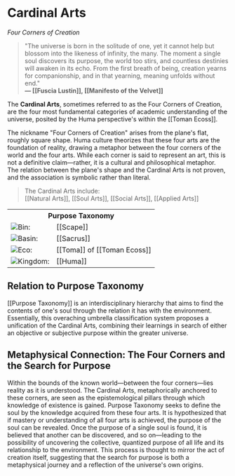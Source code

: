 <!-- wiki-header-section:start -->
# Cardinal Arts
_Four Corners of Creation_

> "The universe is born in the solitude of one, yet it cannot help but blossom into the likeness of infinity, the many. The moment a single soul discovers its purpose, the world too stirs, and countless destinies will awaken in its echo. From the first breath of being, creation yearns for companionship, and in that yearning, meaning unfolds without end."  
> **— [[Fuscia Lustin]], [[Manifesto of the Velvet]]** 

The **Cardinal Arts**, sometimes referred to as the Four Corners of Creation, are the four most fundamental categories of academic understanding of the universe, posited by the Huma perspective's within the [[Toman Ecoss]]. 

The nickname "Four Corners of Creation" arises from the plane's flat, roughly square shape. Huma culture theorizes that these four arts are the foundation of reality, drawing a metaphor between the four corners of the world and the four arts. While each corner is said to represent an art, this is not a definitive claim—rather, it is a cultural and philosophical metaphor. The relation between the plane's shape and the Cardinal Arts is not proven, and the association is symbolic rather than literal.

>The Cardinal Arts include: <br>
>[[Natural Arts]], [[Soul Arts]], [[Social Arts]], [[Applied Arts]]

<!-- wiki-header-section:end -->

<!-- taxonomy-table-section:start -->
<div class="taxonomy-table">
  <table>
    <tr>
      <th colspan="3">Purpose Taxonomy</th>
    </tr>
    <tr>
      <td class="taxon-label"><img src="svg/bin.svg" class="taxon-icon">Bin:</td>
      <td class="taxon-content" colspan="2">[[Scape]]</td>
    </tr>
    <tr>
      <td class="taxon-label"><img src="svg/basin.svg" class="taxon-icon">Basin:</td>
      <td class="taxon-content" colspan="2">[[Sacrus]]</td>
    </tr>
    <tr>
      <td class="taxon-label"><img src="svg/eco.svg" class="taxon-icon">Eco:</td>
      <td class="taxon-content" colspan="2">[[Toma]] of [[Toman Ecoss]]</td>
    </tr>
    <tr>
      <td class="taxon-label"><img src="svg/kingdom.svg" class="taxon-icon">Kingdom:</td>
      <td class="taxon-content" colspan="2">[[Huma]]</td>
    </tr>
  </table>
</div>
<!-- taxonomy-table-section:end -->

## Relation to Purpose Taxonomy

[[Purpose Taxonomy]] is an interdisciplinary hierarchy that aims to find the contents of one's soul through the relation it has with the environment. Essentially, this overaching umbrella classification system proposes a unification of the Cardinal Arts, combining their learnings in search of either an objective or subjective purpose within the greater universe.

## Metaphysical Connection: The Four Corners and the Search for Purpose

Within the bounds of the known world—between the four corners—lies reality as it is understood. The Cardinal Arts, metaphorically anchored to these corners, are seen as the epistemological pillars through which knowledge of existence is gained. Purpose Taxonomy seeks to define the soul by the knowledge acquired from these four arts. It is hypothesized that if mastery or understanding of all four arts is achieved, the purpose of the soul can be revealed. Once the purpose of a single soul is found, it is believed that another can be discovered, and so on—leading to the possibility of uncovering the collective, quantized purpose of all life and its relationship to the environment. This process is thought to mirror the act of creation itself, suggesting that the search for purpose is both a metaphysical journey and a reflection of the universe's own origins.